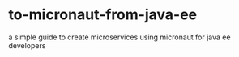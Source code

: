 # to-micronaut-from-java-ee
a simple guide to create microservices using micronaut for java ee developers
